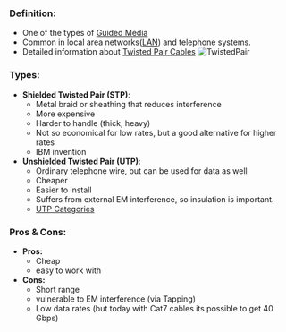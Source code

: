 ### Definition:
- One of the types of [Guided Media](Guided%20Media.md)
- Common in local area networks([LAN](LAN.md)) and telephone systems.
- Detailed information about [Twisted Pair Cables](https://www.geeksforgeeks.org/twisted-pair-cable/)
![TwistedPair](TwistedPair.png)
### Types:
- **Shielded Twisted Pair (STP)**:
	- Metal braid or sheathing that reduces interference
	- More expensive
	- Harder to handle (thick, heavy)
	- Not so economical for low rates, but a good alternative for higher rates
	- IBM invention
- **Unshielded Twisted Pair (UTP)**:
	- Ordinary telephone wire, but can be used for data as well
	- Cheaper
	- Easier to install
	- Suffers from external EM interference, so insulation is important.
	- [UTP Categories](UTP%20Categories.md)
### Pros & Cons:
- **Pros:** 
	- Cheap
	- easy to work with
- **Cons:** 
	- Short range
	- vulnerable to EM interference (via Tapping)
	- Low data rates (but today with Cat7 cables its possible to get 40 Gbps)